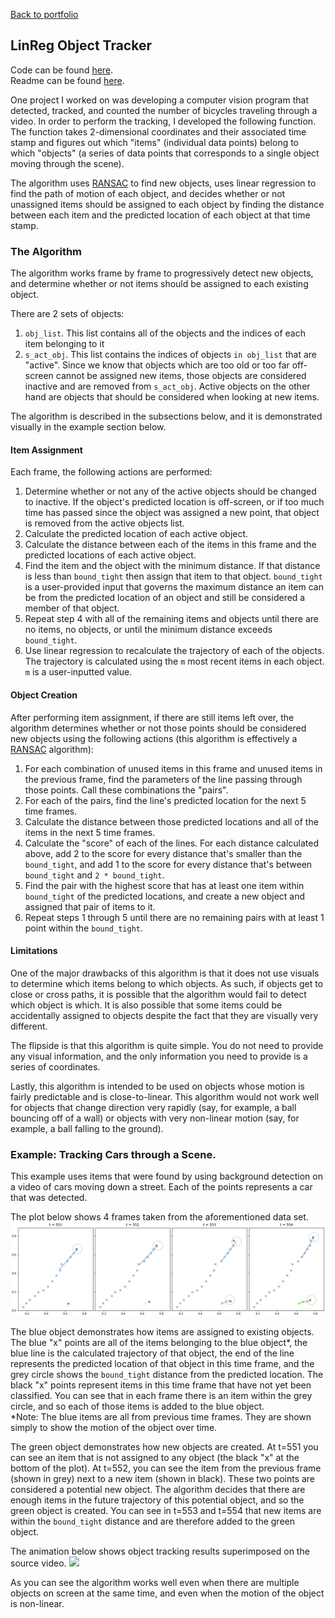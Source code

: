 [Back to portfolio](index.md)

## LinReg Object Tracker
Code can be found [here](https://github.com/csulpizi/linreg_object_tracker/blob/master/linreg_track_objects.py).<br>
Readme can be found [here](https://github.com/csulpizi/linreg_object_tracker/blob/master/README.md).<br>

One project I worked on was developing a computer vision program that detected, tracked, and counted the number of bicycles traveling through a video. In order to perform the tracking, I developed the following function. The function takes 2-dimensional coordinates and their associated time stamp and figures out which "items" (individual data points) belong to which "objects" (a series of data points that corresponds to a single object moving through the scene).

The algorithm uses [RANSAC](https://en.wikipedia.org/wiki/Random_sample_consensus) to find new objects, uses linear regression to find the path of motion of each object, and decides whether or not unassigned items should be assigned to each object by finding the distance between each item and the predicted location of each object at that time stamp. 

### The Algorithm
The algorithm works frame by frame to progressively detect new objects, and determine whether or not items should be assigned to each existing object.

There are 2 sets of objects:
1. ```obj_list```. This list contains all of the objects and the indices of each item belonging to it
2. ```s_act_obj```. This list contains the indices of objects ```in obj_list``` that are "active". Since we know that objects which are too old or too far off-screen cannot be assigned new items, those objects are considered inactive and are removed from ```s_act_obj```. Active objects on the other hand are objects that should be considered when looking at new items. 

The algorithm is described in the subsections below, and it is demonstrated visually in the example section below.

#### Item Assignment
Each frame, the following actions are performed:
1. Determine whether or not any of the active objects should be changed to inactive. If the object's predicted location is off-screen, or if too much time has passed since the object was assigned a new point, that object is removed from the active objects list.
2. Calculate the predicted location of each active object.
3. Calculate the distance between each of the items in this frame and the predicted locations of each active object.
4. Find the item and the object with the minimum distance. If that distance is less than ```bound_tight``` then assign that item to that object. ```bound_tight``` is a user-provided input that governs the maximum distance an item can be from the predicted location of an object and still be considered a member of that object. 
5. Repeat step 4 with all of the remaining items and objects until there are no items, no objects, or until the minimum distance exceeds ```bound_tight```.
6. Use linear regression to recalculate the trajectory of each of the objects. The trajectory is calculated using the ```m``` most recent items in each object. ```m``` is a user-inputted value.

#### Object Creation
After performing item assignment, if there are still items left over, the algorithm determines whether or not those points should be considered new objects using the following actions (this algorithm is effectively a [RANSAC](https://en.wikipedia.org/wiki/Random_sample_consensus) algorithm):
1. For each combination of unused items in this frame and unused items in the previous frame, find the parameters of the line passing through those points. Call these combinations the "pairs".
2. For each of the pairs, find the line's predicted location for the next 5 time frames.
3. Calculate the distance between those predicted locations and all of the items in the next 5 time frames.
4. Calculate the "score" of each of the lines. For each distance calculated above, add 2 to the score for every distance that's smaller than the ```bound_tight```, and add 1 to the score for every distance that's between ```bound_tight``` and ```2 * bound_tight```.
5. Find the pair with the highest score that has at least one item within ```bound_tight``` of the predicted locations, and create a new object and assigned that pair of items to it. 
6. Repeat steps 1 through 5 until there are no remaining pairs with at least 1 point within the ```bound_tight```. 

#### Limitations
One of the major drawbacks of this algorithm is that it does not use visuals to determine which items belong to which objects. As such, if objects get to close or cross paths, it is possible that the algorithm would fail to detect which object is which. It is also possible that some items could be accidentally assigned to objects despite the fact that they are visually very different. 

The flipside is that this algorithm is quite simple. You do not need to provide any visual information, and the only information you need to provide is a series of coordinates.

Lastly, this algorithm is intended to be used on objects whose motion is fairly predictable and is close-to-linear. This algorithm would not work well for objects that change direction very rapidly (say, for example, a ball bouncing off of a wall) or objects with very non-linear motion (say, for example, a ball falling to the ground). 

### Example: Tracking Cars through a Scene.
This example uses items that were found by using background detection on a video of cars moving down a street. Each of the points represents a car that was detected. 

The plot below shows 4 frames taken from the aforementioned data set. 
<img src="https://github.com/csulpizi/linreg_object_tracker/blob/master/images/example_1.jpg?raw=true">

The blue object demonstrates how items are assigned to existing objects. The blue "x" points are all of the items belonging to the blue object*, the blue line is the calculated trajectory of that object, the end of the line represents the predicted location of that object in this time frame, and the grey circle shows the ```bound_tight``` distance from the predicted location. The black "x" points represent items in this time frame that have not yet been classified. You can see that in each frame there is an item within the grey circle, and so each of those items is added to the blue object. <br>
*Note: The blue items are all from previous time frames. They are shown simply to show the motion of the object over time.

The green object demonstrates how new objects are created. At t=551 you can see an item that is not assigned to any object (the black "x" at the bottom of the plot). At t=552, you can see the item from the previous frame (shown in grey) next to a new item (shown in black). These two points are considered a potential new object. The algorithm decides that there are enough items in the future trajectory of this potential object, and so the green object is created. You can see in t=553 and t=554 that new items are within the ```bound_tight``` distance and are therefore added to the green object. 

The animation below shows object tracking results superimposed on the source video. 
<img src="https://github.com/csulpizi/linreg_object_tracker/blob/master/images/example_2.gif?raw=true">

As you can see the algorithm works well even when there are multiple objects on screen at the same time, and even when the motion of the object is non-linear. 
